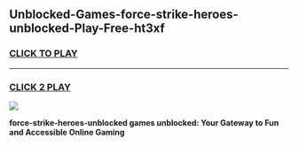 
## Unblocked-Games-force-strike-heroes-unblocked-Play-Free-ht3xf
<h3>
<a href="https://premium76.site?title=force-strike-heroes-unblocked&ref=18A1">CLICK TO PLAY</a></h3>
<hr>

<h3>
<a href="https://premium76.site?title=force-strike-heroes-unblocked&ref=18A1">CLICK 2 PLAY</a>
  
</h3>

<a href="https://premium76.site?title=force-strike-heroes-unblocked&ref=18A1"><img src="https://clearcache.store/games.png"></a>


**force-strike-heroes-unblocked games unblocked: Your Gateway to Fun and Accessible Online Gaming**
